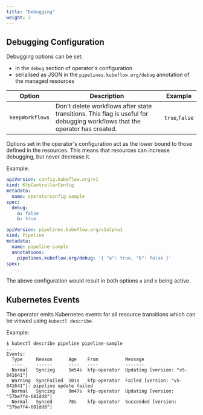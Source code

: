 ```yaml
---
title: "Debugging"
weight: 3
---
```


## Debugging Configuration

Debugging options can be set:
 - in the `debug` section of operator's configuration
 - serialised as JSON in the `pipelines.kubeflow.org/debug` annotation of the managed resources

| Option | Description | Example |
| --- | --- | --- |
| `keepWorkflows` | Don't delete workflows after state transitions. This flag is useful for debugging workflows that the operator has created. | `true`,`false` |

Options set in the operator's configuration act as the lower bound to those defined in the resources.
This means that resources can increase debugging, but never decrease it.

Example:

```yaml
apiVersion: config.kubeflow.org/v1
kind: KfpControllerConfig
metadata:
  name: operatorconfig-sample
spec:
  debug: 
    a: false
    b: true
```

```yaml
apiVersion: pipelines.kubeflow.org/v1alpha1
kind: Pipeline
metadata:
  name: pipeline-sample
  annotations:
    pipelines.kubeflow.org/debug: '{ "a": true, "b": false }'
spec:
  ...
```

The above configuration would result in both options `a` and `b` being active.

## Kubernetes Events

The operator emits Kubernetes events for all resource transitions which can be viewed using `kubectl describe`.

Example:

```shell 
$ kubectl describe pipeline pipeline-sample
...
Events:
  Type     Reason      Age    From          Message
  ----     ------      ----   ----          -------
  Normal   Syncing     5m54s  kfp-operator  Updating [version: "v5-841641"]
  Warning  SyncFailed  101s   kfp-operator  Failed [version: "v5-841641"]: pipeline update failed
  Normal   Syncing     9m47s  kfp-operator  Updating [version: "57be7f4-681dd8"]
  Normal   Synced      78s    kfp-operator  Succeeded [version: "57be7f4-681dd8"]
```

